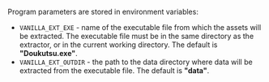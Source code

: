 Program parameters are stored in environment variables:
- `VANILLA_EXT_EXE` - name of the executable file from which the assets will be extracted. The executable file must be in the same directory as the extractor, or in the current working directory. The default is **"Doukutsu.exe"**.
- `VANILLA_EXT_OUTDIR` - the path to the data directory where data will be extracted from the executable file. The default is **"data"**.
